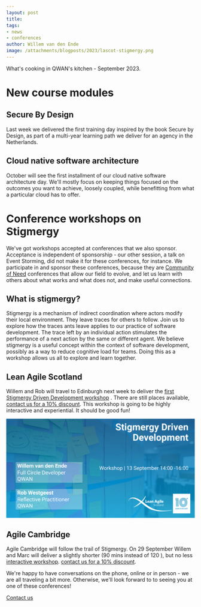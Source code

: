 ```yaml
---
layout: post
title: 
tags:
- news
- conferences
author: Willem van den Ende
image: /attachments/blogposts/2023/lascot-stigmergy.png 
---
```


What's cooking in QWAN's kitchen - September 2023.

# New course modules

## Secure By Design
Last week we delivered the first training day inspired by the book Secure by Design, as part of a multi-year learning path we deliver for an agency in the Netherlands.
## Cloud native software architecture
October will see the first installment of our cloud native software architecture day. We'll mostly focus on keeping things focused on the outcomes you want to achieve, loosely coupled, while benefitting from what a particular cloud has to offer.

# Conference workshops on Stigmergy

We've got workshops accepted at conferences that we also sponsor. Acceptance is independent of sponsorship - our other session, a talk on Event Storming, did not make it for these conferences, for instance. We participate in and sponsor these conferences, because they are [Community of Need](https://www.qwan.eu/2020/09/28/lean-agile-exchange-community-of-need-conference.html) conferences that allow our field to evolve, and let us learn with others about what works and what does not, and make useful connections.

## What is stigmergy?

Stigmergy is a mechanism of indirect coordination where actors modify their
local environment. They leave traces for others to follow. Join us to explore
how the traces ants leave applies to our practice of software development. The
trace left by an individual action stimulates the performance of a next action
by the same or different agent. We believe stigmergy is a useful concept within
the context of software development, possibly as a way to reduce cognitive load
for teams. Doing this as a workshop allows us all to explore and learn together.

## Lean Agile Scotland

Willem and Rob will travel to Edinburgh next week to deliver the [first
Stigmergy Driven Development workshop](
https://leanagile.scot/programme/stigmergy-driven-development) . There are still
places available, [contact us for a 10% discount](/contact).
This workshop is going to be highly interactive and experiential. It should be good fun!

![image announcing our session for 13 september 14:00 to 16:00, whiteboard with smiley post-it in background.](/attachments/blogposts/2023/lascot-stigmergy.png)

## Agile Cambridge

Agile Cambridge will follow the trail of Stigmergy. On 29 September Willem and Marc will deliver a slightly shorter (90 mins instead of 120 ), but no less [interactive workshop](https://agilecambridge.net/programme/stigmergy-driven-development). [contact us for a 10% discount](/contact). 


<aside>
  <p>
We're happy to have conversations on the phone, online or in person - we are all traveling a bit more.
Otherwise, we'll look forward to to seeing you at one of these conferences!
  </p>
  <p><div>
    <a href="/contact">Contact us</a>
  </div></p>
</aside>
